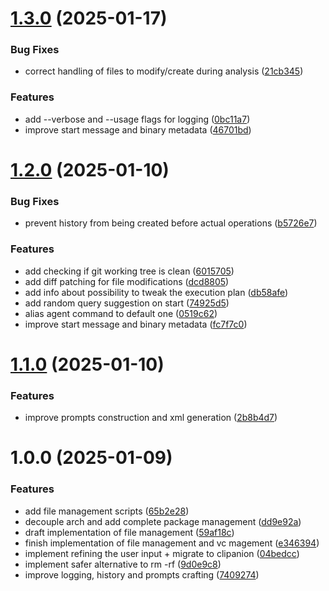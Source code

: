 # [1.3.0](https://github.com/Blazity/nefi/compare/v1.2.0...v1.3.0) (2025-01-17)


### Bug Fixes

* correct handling of files to modify/create during analysis ([21cb345](https://github.com/Blazity/nefi/commit/21cb3450c0b2b877f1016241d844c8b838770d76))


### Features

* add --verbose and --usage flags for logging ([0bc11a7](https://github.com/Blazity/nefi/commit/0bc11a78aab94b4fd490f540ff5b072c022cbca5))
* improve start message and binary metadata ([46701bd](https://github.com/Blazity/nefi/commit/46701bdc2193c2250abac4d7127e8fd4e6c9d797))

# [1.2.0](https://github.com/Blazity/nefi/compare/v1.1.0...v1.2.0) (2025-01-10)


### Bug Fixes

* prevent history from being created before actual operations ([b5726e7](https://github.com/Blazity/nefi/commit/b5726e7b46463c8e29a1f1687ead166827acea6c))


### Features

* add checking if git working tree is clean ([6015705](https://github.com/Blazity/nefi/commit/6015705eb7b9e378b3c18ed121b323ac44953839))
* add diff patching for file modifications ([dcd8805](https://github.com/Blazity/nefi/commit/dcd880588d6f07e0f22a15e184ecb1823637f23a))
* add info about possibility to tweak the execution plan ([db58afe](https://github.com/Blazity/nefi/commit/db58afee23a3667bd1b860097546c87cd1b923ee))
* add random query suggestion on start ([74925d5](https://github.com/Blazity/nefi/commit/74925d573bde49a814debe7ff3764758c12afb73))
* alias agent command to default one ([0519c62](https://github.com/Blazity/nefi/commit/0519c62732dcaa000e66562c6603659e764f63be))
* improve start message and binary metadata ([fc7f7c0](https://github.com/Blazity/nefi/commit/fc7f7c0b592e8baf3237d69466b9d72bffaed10a))

# [1.1.0](https://github.com/Blazity/nefi/compare/v1.0.0...v1.1.0) (2025-01-10)


### Features

* improve prompts construction and xml generation ([2b8b4d7](https://github.com/Blazity/nefi/commit/2b8b4d778c6f5389d72159d66568d75177a8e28f))

# 1.0.0 (2025-01-09)


### Features

* add file management scripts ([65b2e28](https://github.com/Blazity/nefi/commit/65b2e28b2056ed57b3050ecfb89796b37398d93d))
* decouple arch and add complete package management ([dd9e92a](https://github.com/Blazity/nefi/commit/dd9e92ac566b50882f6d6900662d2bb9d6b6b0e0))
* draft implementation of file management ([59af18c](https://github.com/Blazity/nefi/commit/59af18cc5acca67667beea2928af95f7015efa4c))
* finish implementation of file management and vc magement ([e346394](https://github.com/Blazity/nefi/commit/e34639481fa20627aa63e89fdd1f96aa4aba9f01))
* implement refining the user input + migrate to clipanion ([04bedcc](https://github.com/Blazity/nefi/commit/04bedcc12c52964e9ad5be8bfbb824b7d5202e5b))
* implement safer alternative to rm -rf ([9d0e9c8](https://github.com/Blazity/nefi/commit/9d0e9c84a1a0ebc0ae40fac89241f4c8392f5211))
* improve logging, history and prompts crafting ([7409274](https://github.com/Blazity/nefi/commit/740927461ffecacfed1413231aeaed574b4f21af))

